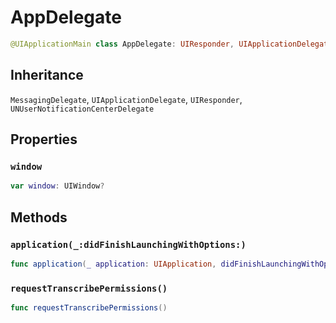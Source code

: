 # AppDelegate

``` swift
@UIApplicationMain class AppDelegate: UIResponder, UIApplicationDelegate, UNUserNotificationCenterDelegate, MessagingDelegate
```

## Inheritance

`MessagingDelegate`, `UIApplicationDelegate`, `UIResponder`, `UNUserNotificationCenterDelegate`

## Properties

### `window`

``` swift
var window: UIWindow?
```

## Methods

### `application(_:didFinishLaunchingWithOptions:)`

``` swift
func application(_ application: UIApplication, didFinishLaunchingWithOptions launchOptions: [UIApplication.LaunchOptionsKey: Any]? = nil) -> Bool
```

### `requestTranscribePermissions()`

``` swift
func requestTranscribePermissions()
```
